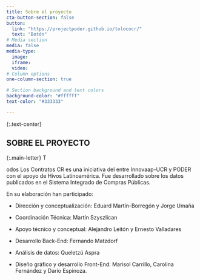 ```yaml
---
title: Sobre el proyecto
cta-button-section: false
button:
  link: "https://projectpoder.github.io/tolococr/"
  text: "Botón"
# Media section
media: false
media-type:
  image:
  iframe:
  video:
# Column options
one-column-section: true

# Section background and text colors
background-color: "#ffffff"
text-color: "#333333"

---
```


{:.text-center}
## SOBRE EL PROYECTO

{:.main-letter}
T

odos Los Contratos CR es una iniciativa del entre Innovaap-UCR y PODER con el apoyo de Hivos Latinoamérica. Fue desarrollado sobre los datos publicados en el Sistema Integrado de Compras Públicas. 

En su elaboración han participado:
+ Dirección y conceptualización: Eduard Martín-Borregón y Jorge Umaña

+ Coordinación Técnica: Martín Szyszlican

+ Apoyo técnico y conceptual: Alejandro Leitón y Ernesto Valladares

+ Desarrollo Back-End: Fernando Matzdorf

+ Análisis de datos: Queletzú Aspra

+ Diseño gráfico y desarrollo Front-End: Marisol Carrillo, Carolina Fernández y Darío Espinoza. 
